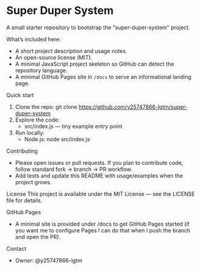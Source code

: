 # Super Duper System

A small starter repository to bootstrap the "super-duper-system" project.

What’s included here:
- A short project description and usage notes.
- An open-source license (MIT).
- A minimal JavaScript project skeleton so GitHub can detect the repository language.
- A minimal GitHub Pages site in `/docs` to serve an informational landing page.

Quick start
1. Clone the repo:
   git clone https://github.com/y25747866-lgtm/super-duper-system
2. Explore the code:
   - src/index.js — tiny example entry point
3. Run locally:
   - Node.js: node src/index.js

Contributing
- Please open issues or pull requests. If you plan to contribute code, follow standard fork → branch → PR workflow.
- Add tests and update this README with usage/examples when the project grows.

License
This project is available under the MIT License — see the LICENSE file for details.

GitHub Pages
- A minimal site is provided under /docs to get GitHub Pages started (if you want me to configure Pages I can do that when I push the branch and open the PR).

Contact
- Owner: @y25747866-lgtm